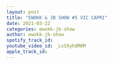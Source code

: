 ```yaml
---
layout: post
title: "EWOKK & JB SHOW #5 VIC CAPRI"
date: 2021-03-22
categories: ewokk-jb-show
author: ewokk-jb-show
spotify_track_id: 
youtube_video_id: _LsSXyhdM0M
apple_track_id: 
---
```

